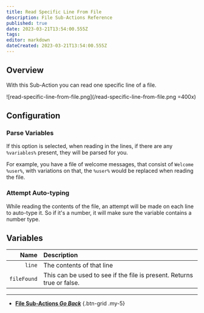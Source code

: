 ```yaml
---
title: Read Specific Line From File
description: File Sub-Actions Reference
published: true
date: 2023-03-21T13:54:00.555Z
tags: 
editor: markdown
dateCreated: 2023-03-21T13:54:00.555Z
---
```


## Overview
With this Sub-Action you can read one specific line of a file.

![read-specific-line-from-file.png](/read-specific-line-from-file.png =400x)

## Configuration
### Parse Variables
If this option is selected, when reading in the lines, if there are any `%variables%` present, they will be parsed for you.

For example, you have a file of welcome messages, that consist of `Welcome %user%`, with variations on that, the `%user%` would be replaced when reading the file.

### Attempt Auto-typing
While reading the contents of the file, an attempt will be made on each line to auto-type it.  So if it's a number, it will make sure the variable contains a number type.

## Variables
Name | Description
----:|:------------
`line` | The contents of that line
`fileFound` |  This can be used to see if the file is present. Returns true or false.

---

- [<i class="mdi mdi-chevron-left"></i> **File Sub-Actions *Go Back***](/Sub-Actions/File)
{.btn-grid .my-5}